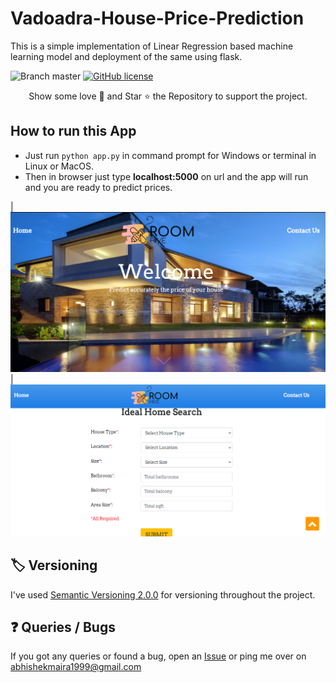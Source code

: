 # Vadoadra-House-Price-Prediction

This is a simple implementation of Linear Regression based machine learning model and deployment of the same using flask.

![Branch master](https://img.shields.io/badge/branch-master-brightgreen.svg?style=flat-square) [![GitHub license](https://img.shields.io/badge/license-MIT-blue.svg)](https://github.com/AbhishekMaira10/Room-Hive/blob/master/LICENSE)

<p align="center">
Show some love 💜 and Star ⭐️ the Repository to support the project.

## How to run this App

- Just run `python app.py` in command prompt for Windows or terminal in Linux or MacOS.
- Then in browser just type **localhost:5000** on url and the app will run and you are ready to predict prices.

| <img width="1604" src="/static/images/Screenshot (5).png"> | <img width="1604" src="/static/images/Screenshot (6).png">

## :label: Versioning

I've used [Semantic Versioning 2.0.0](https://semver.org/) for versioning throughout the project.

## :question: Queries / Bugs

If you got any queries or found a bug, open an [Issue](https://github.com/AbhishekMaira10/Room-Hive/issues/new) or ping me over on [abhishekmaira1999@gmail.com](mailto:abhishekmaira1999@gmail.com)
